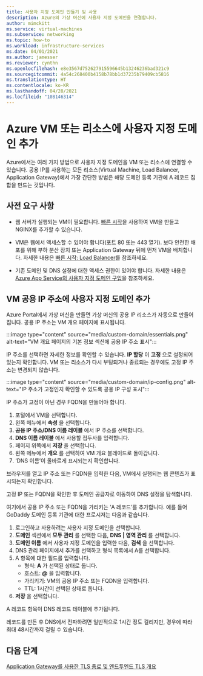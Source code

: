 ```yaml
---
title: 사용자 지정 도메인 만들기 및 사용
description: Azure의 가상 머신에 사용자 지정 도메인을 연결합니다.
author: mimckitt
ms.service: virtual-machines
ms.subservice: networking
ms.topic: how-to
ms.workload: infrastructure-services
ms.date: 04/01/2021
ms.author: jamesser
ms.reviewer: cynthn
ms.openlocfilehash: e8e3567d752627915596645b13246236bad321c9
ms.sourcegitcommit: 4a54c268400b4158b78bb1d37235b79409cb5816
ms.translationtype: HT
ms.contentlocale: ko-KR
ms.lasthandoff: 04/28/2021
ms.locfileid: "108146314"
---
```

# <a name="add-custom-domain-to-azure-vm-or-resource"></a>Azure VM 또는 리소스에 사용자 지정 도메인 추가

Azure에서는 여러 가지 방법으로 사용자 지정 도메인을 VM 또는 리소스에 연결할 수 있습니다. 공용 IP를 사용하는 모든 리소스(Virtual Machine, Load Balancer, Application Gateway)에서 가장 간단한 방법은 해당 도메인 등록 기관에 A 레코드 집합을 만드는 것입니다. 

## <a name="prerequisites"></a>사전 요구 사항 
- 웹 서버가 실행되는 VM이 필요합니다. [빠른 시작](./linux/quick-create-cli.md)을 사용하여 VM을 만들고 NGINX를 추가할 수 있습니다.

- VM은 웹에서 액세스할 수 있어야 합니다(포트 80 또는 443 열기). 보다 안전한 배포를 위해 부하 분산 장치 또는 Application Gateway 뒤에 먼저 VM을 배치합니다. 자세한 내용은 [빠른 시작: Load Balancer](../load-balancer/quickstart-load-balancer-standard-public-portal.md?tabs=option-1-create-load-balancer-standard)를 참조하세요.

- 기존 도메인 및 DNS 설정에 대한 액세스 권한이 있어야 합니다. 자세한 내용은 [Azure App Service의 사용자 지정 도메인 구입](../app-service/manage-custom-dns-buy-domain.md)을 참조하세요.


## <a name="add-custom-domain-to-vm-public-ip-address"></a>VM 공용 IP 주소에 사용자 지정 도메인 추가

Azure Portal에서 가상 머신을 만들면 가상 머신의 공용 IP 리소스가 자동으로 만들어집니다. 공용 IP 주소는 VM 개요 페이지에 표시됩니다. 
 
:::image type="content" source="media/custom-domain/essentials.png" alt-text="VM 개요 페이지의 기본 정보 섹션에 공용 IP 주소 표시":::

IP 주소를 선택하면 자세한 정보를 확인할 수 있습니다. **IP 할당** 이 **고정** 으로 설정되어 있는지 확인합니다. VM 또는 리소스가 다시 부팅되거나 종료되는 경우에도 고정 IP 주소는 변경되지 않습니다.

:::image type="content" source="media/custom-domain/ip-config.png" alt-text="IP 주소가 고정인지 확인할 수 있도록 공용 IP 구성 표시":::

IP 주소가 고정이 아닌 경우 FQDN을 만들어야 합니다. 

1. 포털에서 VM을 선택합니다. 
1. 왼쪽 메뉴에서 **속성** 을 선택합니다.
1. **공용 IP 주소/DNS 이름 레이블** 에서 IP 주소를 선택합니다.
2. **DNS 이름 레이블** 에서 사용할 접두사를 입력합니다.
3. 페이지 위쪽에서 **저장** 을 선택합니다.
4. 왼쪽 메뉴에서 **개요** 를 선택하여 VM 개요 블레이드로 돌아갑니다.
5. ‘DNS 이름’이 올바르게 표시되는지 확인합니다. 

브라우저를 열고 IP 주소 또는 FQDN을 입력한 다음, VM에서 실행되는 웹 콘텐츠가 표시되는지 확인합니다.
 
고정 IP 또는 FQDN을 확인한 후 도메인 공급자로 이동하여 DNS 설정을 탐색합니다.

여기에서 공용 IP 주소 또는 FQDN을 가리키는 ‘A 레코드’를 추가합니다. 예를 들어 GoDaddy 도메인 등록 기관에 대한 프로시저는 다음과 같습니다.
1. 로그인하고 사용하려는 사용자 지정 도메인을 선택합니다.
2. **도메인** 섹션에서 **모두 관리** 를 선택한 다음, **DNS | 영역 관리** 를 선택합니다.
3. **도메인 이름** 에서 사용자 지정 도메인을 입력한 다음, **검색** 을 선택합니다.
4. DNS 관리 페이지에서 추가를 선택하고 형식 목록에서 A를 선택합니다.
5. A 항목에 대한 필드를 입력합니다.
    - 형식: **A** 가 선택된 상태로 둡니다.
    - 호스트: **@** 을 입력합니다.
    - 가리키기: VM의 공용 IP 주소 또는 FQDN을 입력합니다. 
    - TTL: 1시간이 선택된 상태로 둡니다.
6. **저장** 을 선택합니다.

A 레코드 항목이 DNS 레코드 테이블에 추가됩니다.
 
레코드를 만든 후 DNS에서 전파하려면 일반적으로 1시간 정도 걸리지만, 경우에 따라 최대 48시간까지 걸릴 수 있습니다. 


 
## <a name="next-steps"></a>다음 단계
[Application Gateway를 사용한 TLS 종료 및 엔드투엔드 TLS 개요](../application-gateway/ssl-overview.md)

